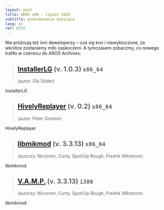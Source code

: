 ```yaml
---
layout: post
title: AROS x86 - lipiec 2025
subtitle: podsumowanie miesiąca
lang: pl
ref: 0725
---
```




Nie próżnują też inni deweloperzy – coś się kroi i niewykluczone, że wkrótce zostaniemy miło zaskoczeni. A tymczasem zobaczmy, co nowego trafiło w czerwcu do AROS Archives:

> ## [InstallerLG](https://archives.arosworld.org/?function=showfile&file=utility/installerlg-v1.0.3.x86_64-aros-v11.zip) (v. 1.0.3) `x86_64`
> (autor:	Ola Söder)

InstallerLG

> ## [HivelyReplayer](https://archives.arosworld.org/?function=showfile&file=audio/play/hivelyreplay.x86_64-aros-v11.zip) (v. 0.2) `x86_64`
> (autor:	Peter Gordon)

HivelyReplayer

> ## [libmikmod](https://archives.arosworld.org/?function=showfile&file=development/library/libmikmod.x86_64-aros-v11.zip) (v. 3.3.13) `x86_64`
> (autorzy:	Nicomen, Curty, Spot/Up Rough, Fredrik Wikstrom)

libmikmod

> ## [V.A.M.P.](https://archives.arosworld.org/?function=showfile&file=video/play/vamp.lha) (v. 3.3.13) `i386`
> (autorzy:	Nicomen, Curty, Spot/Up Rough, Fredrik Wikstrom)

libmikmod

